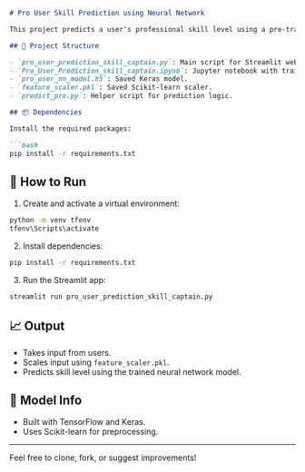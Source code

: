 

````markdown
# Pro User Skill Prediction using Neural Network

This project predicts a user's professional skill level using a pre-trained neural network model based on input features.

## 🔧 Project Structure

- `pro_user_prediction_skill_captain.py`: Main script for Streamlit web app.
- `Pro_User_Prediction_skill_captain.ipynb`: Jupyter notebook with training and analysis.
- `pro_user_nn_model.h5`: Saved Keras model.
- `feature_scaler.pkl`: Saved Scikit-learn scaler.
- `predict_pro.py`: Helper script for prediction logic.

## 📦 Dependencies

Install the required packages:

```bash
pip install -r requirements.txt
````

## 🚀 How to Run

1. Create and activate a virtual environment:

```bash
python -m venv tfenv
tfenv\Scripts\activate
```

2. Install dependencies:

```bash
pip install -r requirements.txt
```

3. Run the Streamlit app:

```bash
streamlit run pro_user_prediction_skill_captain.py
```

## 📈 Output

* Takes input from users.
* Scales input using `feature_scaler.pkl`.
* Predicts skill level using the trained neural network model.

## 🧠 Model Info

* Built with TensorFlow and Keras.
* Uses Scikit-learn for preprocessing.

---

Feel free to clone, fork, or suggest improvements!

```


